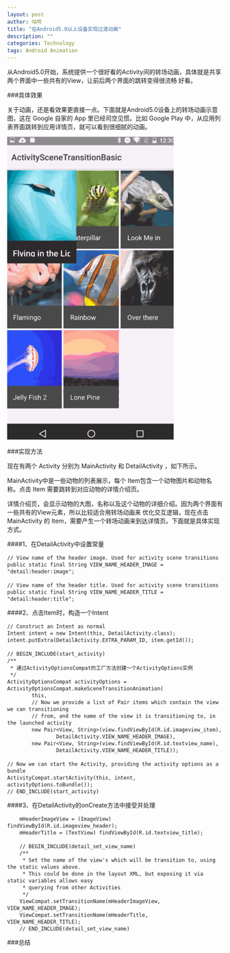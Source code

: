 ```yaml
---
layout: post
author: 咕咚
title: "在Android5.0以上设备实现过渡动画"
description: ""
categories: Technology
tags: Android Animation
---
```

从Android5.0开始，系统提供一个很好看的Activity间的转场动画，具体就是共享两个界面中一些共有的View，让前后两个界面的跳转变得很流畅
好看。

###具体效果

关于动画，还是看效果更直接一点。下面就是Android5.0设备上的转场动画示意图，这在 Google 自家的 App 里已经司空见惯。比如 Google Play
中，从应用列表界面跳转到应用详情页，就可以看到很细腻的动画。

![tronsition_effect](/assets/tronsition_effect.gif "tronsition_effect")

###实现方法

现在有两个 Activity 分别为 MainActivity 和 DetailActivity ，如下所示。

MainActivity中是一些动物的列表展示，每个 Item包含一个动物图片和动物名称。点击 Item 需要跳转到对应动物的详情介绍页。

详情介绍页，会显示动物的大图，名称以及这个动物的详细介绍。因为两个界面有一些共有的View元素，所以比较适合用转场动画来
优化交互逻辑，现在点击 MainActivity 的 Item，需要产生一个转场动画来到达详情页。下面就是具体实现方式。

####1、在DetailActivity中设置常量

    // View name of the header image. Used for activity scene transitions
    public static final String VIEW_NAME_HEADER_IMAGE = "detail:header:image";

    // View name of the header title. Used for activity scene transitions
    public static final String VIEW_NAME_HEADER_TITLE = "detail:header:title";
    
####2、点击Item时，构造一个Intent 
    
    // Construct an Intent as normal
    Intent intent = new Intent(this, DetailActivity.class);
    intent.putExtra(DetailActivity.EXTRA_PARAM_ID, item.getId());

    // BEGIN_INCLUDE(start_activity)
    /**
     * 通过ActivityOptionsCompat的工厂方法创建一个ActivityOptions实例
     */
    ActivityOptionsCompat activityOptions = ActivityOptionsCompat.makeSceneTransitionAnimation(
            this,
            // Now we provide a list of Pair items which contain the view we can transitioning
            // from, and the name of the view it is transitioning to, in the launched activity
            new Pair<View, String>(view.findViewById(R.id.imageview_item),
                    DetailActivity.VIEW_NAME_HEADER_IMAGE),
            new Pair<View, String>(view.findViewById(R.id.textview_name),
                    DetailActivity.VIEW_NAME_HEADER_TITLE));

    // Now we can start the Activity, providing the activity options as a bundle
    ActivityCompat.startActivity(this, intent, activityOptions.toBundle());
    // END_INCLUDE(start_activity)
    
####3、在DetailActivity的onCreate方法中接受并处理
    
        mHeaderImageView = (ImageView) findViewById(R.id.imageview_header);
        mHeaderTitle = (TextView) findViewById(R.id.textview_title);

        // BEGIN_INCLUDE(detail_set_view_name)
        /**
         * Set the name of the view's which will be transition to, using the static values above.
         * This could be done in the layout XML, but exposing it via static variables allows easy
         * querying from other Activities
         */
        ViewCompat.setTransitionName(mHeaderImageView, VIEW_NAME_HEADER_IMAGE);
        ViewCompat.setTransitionName(mHeaderTitle, VIEW_NAME_HEADER_TITLE);
        // END_INCLUDE(detail_set_view_name)

###总结

    
    